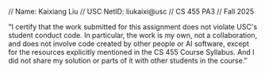 // Name: Kaixiang Liu
// USC NetID: liukaixi@usc
// CS 455 PA3
// Fall 2025

"I certify that the work submitted for this assignment does not violate USC's student conduct code. 
In particular, the work is my own, not a collaboration, and does not involve code created by other people or AI software, 
except for the resources explicitly mentioned in the CS 455 Course Syllabus. 
And I did not share my solution or parts of it with other students in the course."

